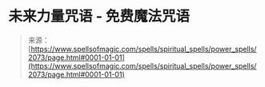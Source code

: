 <!--yml

category: 未分类

date: 2024-06-12 18:35:34

-->

# 未来力量咒语 - 免费魔法咒语

> 来源：[https://www.spellsofmagic.com/spells/spiritual_spells/power_spells/2073/page.html#0001-01-01](https://www.spellsofmagic.com/spells/spiritual_spells/power_spells/2073/page.html#0001-01-01)
